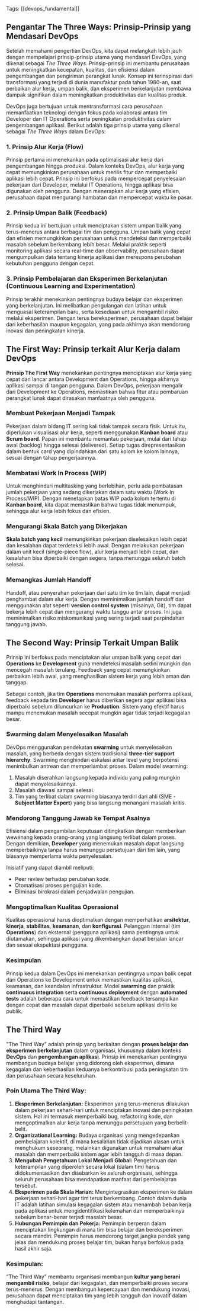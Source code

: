 Tags: [[devops_fundamental]]

## Pengantar The Three Ways: Prinsip-Prinsip yang Mendasari DevOps

Setelah memahami pengertian DevOps, kita dapat melangkah lebih jauh dengan mempelajari prinsip-prinsip utama yang mendasari DevOps, yang dikenal sebagai _The Three Ways_. Prinsip-prinsip ini membantu perusahaan untuk meningkatkan kecepatan, kualitas, dan efisiensi dalam pengembangan dan pengiriman perangkat lunak. Konsep ini terinspirasi dari transformasi yang terjadi di dunia manufaktur pada tahun 1980-an, saat perbaikan alur kerja, umpan balik, dan eksperimen berkelanjutan membawa dampak signifikan dalam meningkatkan produktivitas dan kualitas produk.

DevOps juga bertujuan untuk mentransformasi cara perusahaan memanfaatkan teknologi dengan fokus pada kolaborasi antara tim Developer dan IT Operations serta peningkatan produktivitas dalam pengembangan aplikasi. Berikut adalah tiga prinsip utama yang dikenal sebagai _The Three Ways_ dalam DevOps:

### 1. Prinsip Alur Kerja (Flow)

Prinsip pertama ini menekankan pada optimalisasi alur kerja dari pengembangan hingga produksi. Dalam konteks DevOps, alur kerja yang cepat memungkinkan perusahaan untuk merilis fitur dan memperbaiki aplikasi lebih cepat. Prinsip ini berfokus pada mempercepat penyelesaian pekerjaan dari Developer, melalui IT Operations, hingga aplikasi bisa digunakan oleh pengguna. Dengan menerapkan alur kerja yang efisien, perusahaan dapat mengurangi hambatan dan mempercepat waktu ke pasar.

### 2. Prinsip Umpan Balik (Feedback)

Prinsip kedua ini bertujuan untuk menciptakan sistem umpan balik yang terus-menerus antara berbagai tim dan pengguna. Umpan balik yang cepat dan efisien memungkinkan perusahaan untuk mendeteksi dan memperbaiki masalah sebelum berkembang lebih besar. Melalui praktik seperti monitoring aplikasi secara real-time dan observability, perusahaan dapat mengumpulkan data tentang kinerja aplikasi dan merespons perubahan kebutuhan pengguna dengan cepat.

### 3. Prinsip Pembelajaran dan Eksperimen Berkelanjutan (Continuous Learning and Experimentation)

Prinsip terakhir menekankan pentingnya budaya belajar dan eksperimen yang berkelanjutan. Ini melibatkan pengulangan dan latihan untuk menguasai keterampilan baru, serta kesediaan untuk mengambil risiko melalui eksperimen. Dengan terus bereksperimen, perusahaan dapat belajar dari keberhasilan maupun kegagalan, yang pada akhirnya akan mendorong inovasi dan peningkatan kinerja.

## The First Way: Prinsip terkait Alur Kerja dalam DevOps

**Prinsip The First Way** menekankan pentingnya menciptakan alur kerja yang cepat dan lancar antara Development dan Operations, hingga akhirnya aplikasi sampai di tangan pengguna. Dalam DevOps, pekerjaan mengalir dari Development ke Operations, memastikan bahwa fitur atau pembaruan perangkat lunak dapat dirasakan manfaatnya oleh pengguna.

### Membuat Pekerjaan Menjadi Tampak

Pekerjaan dalam bidang IT sering kali tidak tampak secara fisik. Untuk itu, diperlukan visualisasi alur kerja, seperti menggunakan **Kanban board** atau **Scrum board**. Papan ini membantu memantau pekerjaan, mulai dari tahap awal (backlog) hingga selesai (delivered). Setiap tugas direpresentasikan dalam bentuk card yang dipindahkan dari satu kolom ke kolom lainnya, sesuai dengan tahap pengerjaannya.

### Membatasi Work In Process (WIP)

Untuk menghindari multitasking yang berlebihan, perlu ada pembatasan jumlah pekerjaan yang sedang dikerjakan dalam satu waktu (Work In Process/WIP). Dengan menetapkan batas WIP pada kolom tertentu di **Kanban board**, kita dapat memastikan bahwa tugas tidak menumpuk, sehingga alur kerja lebih fokus dan efisien.

### Mengurangi Skala Batch yang Dikerjakan

**Skala batch yang kecil** memungkinkan pekerjaan diselesaikan lebih cepat dan kesalahan dapat terdeteksi lebih awal. Dengan melakukan pekerjaan dalam unit kecil (single-piece flow), alur kerja menjadi lebih cepat, dan kesalahan bisa diperbaiki dengan segera, tanpa menunggu seluruh batch selesai.

### Memangkas Jumlah Handoff

Handoff, atau penyerahan pekerjaan dari satu tim ke tim lain, dapat menjadi penghambat dalam alur kerja. Dengan meminimalkan jumlah handoff dan menggunakan alat seperti **version control system** (misalnya, Git), tim dapat bekerja lebih cepat dan mengurangi waktu tunggu antar proses. Ini juga meminimalkan risiko miskomunikasi yang sering terjadi saat perpindahan tanggung jawab.

## The Second Way: Prinsip Terkait Umpan Balik

Prinsip ini berfokus pada menciptakan alur umpan balik yang cepat dari **Operations** ke **Development** guna mendeteksi masalah sedini mungkin dan mencegah masalah terulang. Feedback yang cepat memungkinkan perbaikan lebih awal, yang menghasilkan sistem kerja yang lebih aman dan tanggap.

Sebagai contoh, jika tim **Operations** menemukan masalah performa aplikasi, feedback kepada tim **Developer** harus diberikan segera agar aplikasi bisa diperbaiki sebelum diluncurkan ke **Production**. Sistem yang efektif harus mampu menemukan masalah secepat mungkin agar tidak terjadi kegagalan besar.

### Swarming dalam Menyelesaikan Masalah

DevOps menggunakan pendekatan **swarming** untuk menyelesaikan masalah, yang berbeda dengan sistem tradisional **three-tier support hierarchy**. Swarming menghindari eskalasi antar level yang berpotensi menimbulkan antrean dan memperlambat proses. Dalam model swarming:

1. Masalah diserahkan langsung kepada individu yang paling mungkin dapat menyelesaikannya.
2. Masalah diawasi sampai selesai.
3. Tim yang terlibat dalam swarming biasanya terdiri dari ahli (SME - **Subject Matter Expert**) yang bisa langsung menangani masalah kritis.

### Mendorong Tanggung Jawab ke Tempat Asalnya

Efisiensi dalam pengambilan keputusan ditingkatkan dengan memberikan wewenang kepada orang-orang yang langsung terlibat dalam proses. Dengan demikian, **Developer** yang menemukan masalah dapat langsung memperbaikinya tanpa harus menunggu persetujuan dari tim lain, yang biasanya memperlama waktu penyelesaian.

Inisiatif yang dapat diambil meliputi:

- Peer review terhadap perubahan kode.
- Otomatisasi proses pengujian kode.
- Eliminasi birokrasi dalam penjadwalan pengujian.

### Mengoptimalkan Kualitas Operasional

Kualitas operasional harus dioptimalkan dengan memperhatikan **arsitektur**, **kinerja**, **stabilitas**, **keamanan**, dan **konfigurasi**. Pelanggan internal (tim **Operations**) dan eksternal (pengguna aplikasi) sama pentingnya untuk diutamakan, sehingga aplikasi yang dikembangkan dapat berjalan lancar dan sesuai ekspektasi pengguna.

### Kesimpulan

Prinsip kedua dalam DevOps ini menekankan pentingnya umpan balik cepat dari Operations ke Development untuk memastikan kualitas aplikasi, keamanan, dan keandalan infrastruktur. Model **swarming** dan praktik **continuous integration** serta **continuous deployment** dengan **automated tests** adalah beberapa cara untuk memastikan feedback tersampaikan dengan cepat dan masalah dapat diperbaiki sebelum aplikasi dirilis ke publik.

## The Third Way

"The Third Way" adalah prinsip yang berkaitan dengan **proses belajar dan eksperimen berkelanjutan** dalam organisasi, khususnya dalam konteks **DevOps** dan **pengembangan aplikasi**. Prinsip ini menekankan pentingnya membangun budaya belajar yang didorong oleh eksperimen, dimana kegagalan dan keberhasilan keduanya berkontribusi pada peningkatan tim dan perusahaan secara keseluruhan.

### Poin Utama The Third Way:

1. **Eksperimen Berkelanjutan:** Eksperimen yang terus-menerus dilakukan dalam pekerjaan sehari-hari untuk menciptakan inovasi dan peningkatan sistem. Hal ini termasuk memperbaiki bug, refactoring kode, dan mengoptimalkan alur kerja tanpa menunggu persetujuan yang berbelit-belit.
2. **Organizational Learning:** Budaya organisasi yang mengedepankan pembelajaran kolektif, di mana kesalahan tidak dijadikan alasan untuk menghukum seseorang, melainkan digunakan untuk memahami akar masalah dan memperbaiki sistem agar lebih tangguh di masa depan.
3. **Mengubah Pengetahuan Lokal Menjadi Global:** Pengetahuan dan keterampilan yang diperoleh secara lokal (dalam tim) harus didokumentasikan dan disebarkan ke seluruh organisasi, sehingga seluruh perusahaan bisa mendapatkan manfaat dari pembelajaran tersebut.
4. **Eksperimen pada Skala Harian:** Mengintegrasikan eksperimen ke dalam pekerjaan sehari-hari agar tim terus berkembang. Contoh dalam dunia IT adalah latihan simulasi kegagalan sistem atau menambah beban kerja pada aplikasi untuk mengidentifikasi kelemahan dan memperbaikinya sebelum benar-benar terjadi masalah besar.
5. **Hubungan Pemimpin dan Pekerja:** Pemimpin berperan dalam menciptakan lingkungan di mana tim bisa belajar dan bereksperimen secara mandiri. Pemimpin harus mendorong target jangka pendek yang jelas dan mendukung proses belajar tim, bukan hanya berfokus pada hasil akhir saja.

### Kesimpulan:

"The Third Way" membantu organisasi membangun **kultur yang berani mengambil risiko**, belajar dari kegagalan, dan memperbaiki proses secara terus-menerus. Dengan membangun kepercayaan dan mendukung inovasi, perusahaan dapat menciptakan tim yang lebih tangguh dan inovatif dalam menghadapi tantangan.